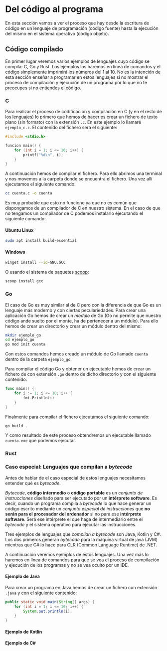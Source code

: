 # Del código al programa

En esta sección vamos a ver el proceso que hay desde la escritura de código en un lenguaje de programación (código fuente) hasta la ejecución del mismo en el sistema operativo (código objeto).

## Código compilado

En primer lugar veremos varios ejemplos de lenguajes cuyo código se compila: C, Go y Rust. Los ejemplos los haremos en línea de comandos y el código simplemente imprimirá los números del 1 al 10. No es la intención de esta sección enseñar a programar en estos lenguajes si no mostrar el proceso de compilación y ejecución de un programa por lo que no te preocupes si no entiendes el código.

### C

Para realizar el proceso de codificación y compilación en C (y en el resto de los lenguajes) lo primero que hemos de hacer es crear un fichero de texto plano (sin formato) con la extensión `.c`. En este ejemplo lo llamaré `ejemplo_c.c`. El contenido del fichero será el siguiente:

```c
#include <stdio.h>

funcion main() {
    for (int i = 1; i <= 10; i++) {
        printf("%d\n", i);
    }
}
```

A continuación hemos de compilar el fichero. Para ello abrimos una terminal y nos movemos a la carpeta donde se encuentra el fichero. Una vez allí ejecutamos el siguiente comando:

```bash
cc cuenta.c -o cuenta
```

Es muy probable que esto no funcione ya que no es común que dispongamos de un compilador de C en nuestro sistema. En el caso de que no tengamos un compilador de C podemos instalarlo ejecutando el siguiente comando:

#### Ubuntu Linux

```bash
sudo apt install build-essential
```

#### Windows

```bash
winget install --id=GNU.GCC
```

O usando el sistema de paquetes [scoop](https://scoop.sh/):

```bash
scoop install gcc
```

### Go

El caso de Go es muy similar al de C pero con la diferencia de que Go es un lenguaje más moderno y con ciertas peculariedades. Para crear una aplicación Go hemos de crear un _módulo_ de Go (Go no permite que nuestro código ande suelto por el monte, ha de pertenecer a un módulo). Para ello hemos de crear un directorio y crear un módulo dentro del mismo:

```bash
mkdir ejemplo_go
cd ejemplo_go
go mod init cuenta
```

Con estos comandos hemos creado un módulo de Go llamado `cuenta` dentro de la carpeta `ejemplo_go`.

Para compilar el código Go y obtener un ejecutable hemos de crear un fichero de con extensión `.go` dentro de dicho directorio y con el siguiente contenido:

```go
func main() {
    for i := 1; i <= 10; i++ {
        fmt.Println(i)
    }
}
```

Finalmente para compilar el fichero ejecutamos el siguiente comando:

```bash
go build .
```

Y como resultado de este proceso obtendremos un ejecutable llamado `cuenta.exe` que podemos ejecutar.

### Rust

### Caso especial: Lenguajes que compilan a _bytecode_

Antes de hablar de el caso especial de estos lenguajes necesitamos entender qué es _bytecode_.

_Bytecode_, **código intermedio** o **código portable** es un _conjunto de instrucciones_ diseñado para ser ejecutado por un **intérprete software**. Es decir, cuando un programa compila a _bytecode_ lo que hace generar un código escrito mediante un _conjunto especial de instrucciones_ que **no serán para el procesador del ordenador** si no para ese **intérprete software**. Será ese intérprete el que haga de intermediario entre el _bytecode_ y el sistema operativo para ejecutar las instrucciones.

Tres ejemplos de lenguajes que _compilan a bytecode_ son Java, Kotlin y C#. Los dos primeros generan _bytecode_ para la máquina virtual de java (JVM) mientras que C# lo hace para CLR (Common Language Runtime) de .NET.

A continuación veremos ejemplos de estos lenguajes. Una vez más lo haremos en línea de comandos para que se vea el proceso de compilación y ejecución de los programas y no se vea oculto por un IDE.

#### Ejemplo de Java

Para crear un programa en Java hemos de crear un fichero con extensión `.java` y con el siguiente contenido:

```java
public static void main(String[] args) {
    for (int i = 1; i <= 10; i++) {
        System.out.println(i);
    }
}
```

#### Ejemplo de Kotlin

#### Ejemplo de C\#

```

```

```

```
